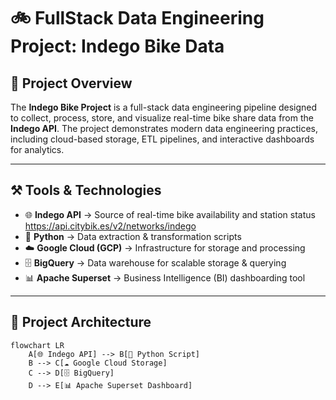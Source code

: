 # 🚲 FullStack Data Engineering Project: Indego Bike Data  

## 📌 Project Overview  
The **Indego Bike Project** is a full-stack data engineering pipeline designed to collect, process, store, and visualize real-time bike share data from the **Indego API**. The project demonstrates modern data engineering practices, including cloud-based storage, ETL pipelines, and interactive dashboards for analytics.  

---

## ⚒️ Tools & Technologies  

- 🌐 **Indego API** → Source of real-time bike availability and station status https://api.citybik.es/v2/networks/indego  
- 🐍 **Python** → Data extraction & transformation scripts  
- ☁️ **Google Cloud (GCP)** → Infrastructure for storage and processing  
- 🗄️ **BigQuery** → Data warehouse for scalable storage & querying  
- 📊 **Apache Superset** → Business Intelligence (BI) dashboarding tool  

---

## 📂 Project Architecture  

```mermaid
flowchart LR
    A[🌐 Indego API] --> B[🐍 Python Script]
    B --> C[☁️ Google Cloud Storage]
    C --> D[🗄️ BigQuery]
    D --> E[📊 Apache Superset Dashboard]
